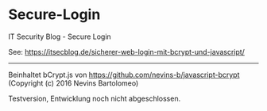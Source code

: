 # Secure-Login
IT Security Blog - Secure Login

See: https://itsecblog.de/sicherer-web-login-mit-bcrypt-und-javascript/

---

Beinhaltet bCrypt.js von https://github.com/nevins-b/javascript-bcrypt (Copyright (c) 2016 Nevins Bartolomeo)

Testversion, Entwicklung noch nicht abgeschlossen.